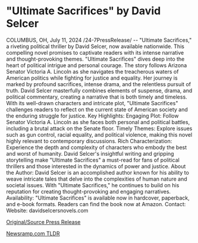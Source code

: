 # "Ultimate Sacrifices" by David Selcer

COLUMBUS, OH, July 11, 2024 /24-7PressRelease/ -- "Ultimate Sacrifices," a riveting political thriller by David Selcer, now available nationwide. This compelling novel promises to captivate readers with its intense narrative and thought-provoking themes.   "Ultimate Sacrifices" dives deep into the heart of political intrigue and personal courage. The story follows Arizona Senator Victoria A. Lincoln as she navigates the treacherous waters of American politics while fighting for justice and equality. Her journey is marked by profound sacrifices, intense drama, and the relentless pursuit of truth.   David Selcer masterfully combines elements of suspense, drama, and political commentary, creating a narrative that is both timely and timeless. With its well-drawn characters and intricate plot, "Ultimate Sacrifices" challenges readers to reflect on the current state of American society and the enduring struggle for justice.   Key Highlights:   Engaging Plot: Follow Senator Victoria A. Lincoln as she faces both personal and political battles, including a brutal attack on the Senate floor.   Timely Themes: Explore issues such as gun control, racial equality, and political violence, making this novel highly relevant to contemporary discussions.   Rich Characterization: Experience the depth and complexity of characters who embody the best and worst of humanity.   David Selcer's insightful writing and gripping storytelling make "Ultimate Sacrifices" a must-read for fans of political thrillers and those interested in the dynamics of power and justice.   About the Author:   David Selcer is an accomplished author known for his ability to weave intricate tales that delve into the complexities of human nature and societal issues. With "Ultimate Sacrifices," he continues to build on his reputation for creating thought-provoking and engaging narratives.  Availability:   "Ultimate Sacrifices" is available now in hardcover, paperback, and e-book formats. Readers can find the book now at Amazon.   Contact:   Website: davidselcersnovels.com 

[Original/Source Press Release](https://www.24-7pressrelease.com/press-release/512447/ultimate-sacrifices-by-david-selcer) 

[Newsramp.com TLDR](https://newsramp.com/None) 